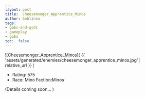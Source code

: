 ```yaml
---
layout: post
title:  Cheesemonger_Apprentice_Minos
author: Goblinou
tags:
- gobs-and-gods
- gameplay
- gobs
toc:  false
---
```


![Cheesemonger_Apprentice_Minos]( {{ 'assets/generated/enemies/cheesemonger_apprentice_minos.jpg' | relative_url }} )
- Rating: 575
- Race: Mino  Faction:Minos

(Details coming soon... )